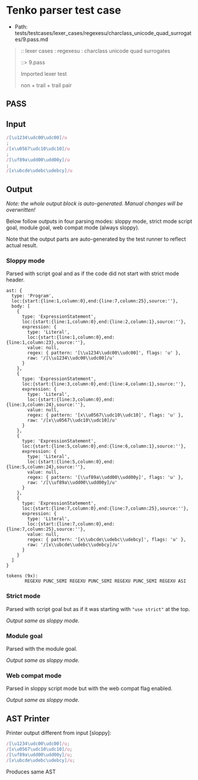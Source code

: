 # Tenko parser test case

- Path: tests/testcases/lexer_cases/regexesu/charclass_unicode_quad_surrogates/9.pass.md

> :: lexer cases : regexesu : charclass unicode quad surrogates
>
> ::> 9.pass
>
> Imported lexer test
>
> non + trail + trail pair

## PASS

## Input

`````js
/[\u1234\udc00\udc00]/u
;
/[x\u0567\udc10\udc10]/u
;
/[\uf89a\udd00\udd00y]/u
;
/[x\ubcde\udebc\udebcy]/u
`````

## Output

_Note: the whole output block is auto-generated. Manual changes will be overwritten!_

Below follow outputs in four parsing modes: sloppy mode, strict mode script goal, module goal, web compat mode (always sloppy).

Note that the output parts are auto-generated by the test runner to reflect actual result.

### Sloppy mode

Parsed with script goal and as if the code did not start with strict mode header.

`````
ast: {
  type: 'Program',
  loc:{start:{line:1,column:0},end:{line:7,column:25},source:''},
  body: [
    {
      type: 'ExpressionStatement',
      loc:{start:{line:1,column:0},end:{line:2,column:1},source:''},
      expression: {
        type: 'Literal',
        loc:{start:{line:1,column:0},end:{line:1,column:23},source:''},
        value: null,
        regex: { pattern: '[\\u1234\\udc00\\udc00]', flags: 'u' },
        raw: '/[\\u1234\\udc00\\udc00]/u'
      }
    },
    {
      type: 'ExpressionStatement',
      loc:{start:{line:3,column:0},end:{line:4,column:1},source:''},
      expression: {
        type: 'Literal',
        loc:{start:{line:3,column:0},end:{line:3,column:24},source:''},
        value: null,
        regex: { pattern: '[x\\u0567\\udc10\\udc10]', flags: 'u' },
        raw: '/[x\\u0567\\udc10\\udc10]/u'
      }
    },
    {
      type: 'ExpressionStatement',
      loc:{start:{line:5,column:0},end:{line:6,column:1},source:''},
      expression: {
        type: 'Literal',
        loc:{start:{line:5,column:0},end:{line:5,column:24},source:''},
        value: null,
        regex: { pattern: '[\\uf89a\\udd00\\udd00y]', flags: 'u' },
        raw: '/[\\uf89a\\udd00\\udd00y]/u'
      }
    },
    {
      type: 'ExpressionStatement',
      loc:{start:{line:7,column:0},end:{line:7,column:25},source:''},
      expression: {
        type: 'Literal',
        loc:{start:{line:7,column:0},end:{line:7,column:25},source:''},
        value: null,
        regex: { pattern: '[x\\ubcde\\udebc\\udebcy]', flags: 'u' },
        raw: '/[x\\ubcde\\udebc\\udebcy]/u'
      }
    }
  ]
}

tokens (9x):
       REGEXU PUNC_SEMI REGEXU PUNC_SEMI REGEXU PUNC_SEMI REGEXU ASI
`````

### Strict mode

Parsed with script goal but as if it was starting with `"use strict"` at the top.

_Output same as sloppy mode._

### Module goal

Parsed with the module goal.

_Output same as sloppy mode._

### Web compat mode

Parsed in sloppy script mode but with the web compat flag enabled.

_Output same as sloppy mode._

## AST Printer

Printer output different from input [sloppy]:

````js
/[\u1234\udc00\udc00]/u;
/[x\u0567\udc10\udc10]/u;
/[\uf89a\udd00\udd00y]/u;
/[x\ubcde\udebc\udebcy]/u;
````

Produces same AST
